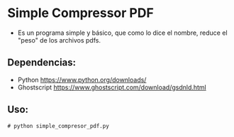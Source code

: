 # Simple Compressor PDF
- Es un programa simple y básico, que como lo dice el nombre, reduce el "peso" de los archivos pdfs.

## Dependencias:
- Python
			https://www.python.org/downloads/
- Ghostscript
			https://www.ghostscript.com/download/gsdnld.html



## Uso:
```shell
# python simple_compresor_pdf.py
```

